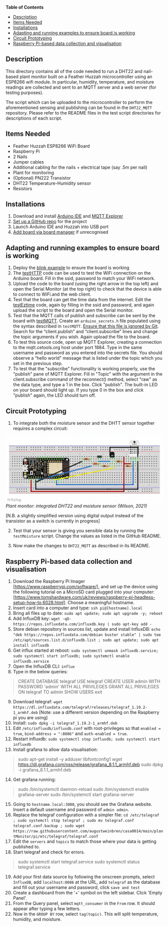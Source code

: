 **Table of Contents**
- [Description <a name="description"></a>](#description-)
- [Items Needed <a name="itemsNeeded"></a>](#items-needed-)
- [Installations <a name="installation"></a>](#installations-)
- [Adapting and running examples to ensure board is working <a name="tDDArduino"></a>](#adapting-and-running-examples-to-ensure-board-is-working-)
- [Circuit Prototyping <a name="circuitry"></a>](#circuit-prototyping-)
- [Raspberry Pi-based data collection and visualisation <a name = "rpi"></a>](#raspberry-pi-based-data-collection-and-visualisation-)

## Description <a name="description"></a>
This directory contains all of the code needed to run a DHT22 and nail-based plant monitor built on a Feather Huzzah microcontroller using an ESP8266 wifi module.
In particular, humidity, temperature, and moisture readings are collected and sent to an MQTT server and a web server (for testing purposes).

The script which can be uploaded to the microcontroller to perform the aforementioned sensing and publishing can be found in the `DHT22_MQTT` repository. Please refer to the README files in the test script directories for descriptions of each script.

## Items Needed <a name="itemsNeeded"></a>
- Feather Huzzah ESP8266 WiFi Board
- Raspberry Pi
- 2 Nails
- Jumper cables
- Additional cabling for the nails + electrical tape (say .5m per nail)
- Plant for monitoring
- (Optional) PN222 Transistor
- DHT22 Temperature-Humidity sensor
- Resistors

## Installations <a name="installation"></a>
1.	Download and install [Arduino IDE](https://www.arduino.cc/en/software) and [MQTT Explorer](https://github.com/thomasnordquist/MQTT-Explorer/releases)
2.	[Set up a GitHub repo](https://docs.github.com/en/get-started/quickstart/create-a-repo) for the project
3.	Launch Arduino IDE and Huzzah into USB port
4.	[Add board via board manager](https://learn.adafruit.com/adafruit-feather-huzzah-esp8266/using-arduino-ide) if unrecognised



## Adapting and running examples to ensure board is working <a name="tDDArduino"></a>
1.	Deploy the [blink example](https://www.arduino.cc/en/Tutorial/BuiltInExamples/Blink) to ensure the board is working
2.	The [testHTTP](https://github.com/augustweinbren/casa0014/tree/main/plantMonitor/testHTTP) code can be used to test the WiFi connection on the Arduino board. Fill in the ssid, password to match your WiFi network. 
3.	Upload the code to the board (using the right arrow in the top left) and open the Serial Monitor (at the top right) to check that the device is able to connect to WiFi.and the web client.
4.	Test that the board can get the time data from the internet. Edit the [testEztime](https://github.com/augustweinbren/casa0014/tree/main/plantMonitor/testEZtime) code, again by filling in the ssid and password, and again upload the script to the board and open the Serial monitor.
5.	Test that the MQTT calls of publish and subscribe can be sent by the board with [testMQTT](https://github.com/augustweinbren/casa0014/tree/main/plantMonitor/testMQTT). Create an `arduino_secrets.h` file populated using the syntax described in `testMQTT`. [Ensure that this file is ignored by Git](https://docs.github.com/en/get-started/getting-started-with-git/ignoring-files). Search for the “client.publish” and “client.subscribe” lines and change the topic arguments if you wish. Again upload the file to the board.
6.	To test this source code, open up MQTT Explorer, creating a connection to the mqtt.cetools.org host under port 1884. Type in the same username and password as you entered into the secrets file. You should observe a “hello world” message that is listed under the topic which you set in the previous step.
7. To test that the "subscribe" functionality is working properly, use the "publish" pane of MQTT Explorer. Fill in "Topic" with the argument in the client.subscribe command of the reconnect() method, select "raw" as the data type, and type a 1 in the box. Click "publish". The built-in LED on your board should light up. If you type 0 in the box and click "publish" again, the LED should turn off.
## Circuit Prototyping <a name="circuitry"></a>
1. To integrate both the moisture sensor and the DHTT sensor together requires a complex circuit:
<p>
  <img alt="Moisture sensor circuit powered by digital pin" src="./img/finalDesign.png">
    <em>Plant monitor: integrated DHT22 and moisture sensor (Wilson, 2021)</em>
</p>

[N.B. a slightly simplified version using digital output instead of the transistor as a switch is currently in progress]

2. Test that your sensor is giving you sensible data by running the `testMoisture` script. Change the values as listed in the GitHub README.

3. Now make the changes to `DHT22_MQTT` as described in its README.

## Raspberry Pi-based data collection and visualisation <a name = "rpi"></a>

1. Download the Raspberry Pi Imager [https://www.raspberrypi.com/software/], and set up the device using the following tutorial on a MicroSD card plugged into your computer: [https://www.tomshardware.com/uk/reviews/raspberry-pi-headless-setup-how-to,6028.html]. Choose a meaningful hostname.
2. Insert card into a computer and type: `ssh pi@[hostname].local`
3. Bring all files up to date: `sudo apt update; sudo apt upgrade -y; reboot`
4. Add InfluxDB key: `wget -qO- https://repos.influxdata.com/influxdb.key | sudo apt-key add -`
5. Store debian repository in sources list, update and install InfluxDB: `echo "deb https://repos.influxdata.com/debian buster stable" | sudo tee /etc/apt/sources.list.d/influxdb.list ; sudo apt update; sudo apt install influxdb`
6. Get influx started at reboot: `sudo systemctl unmask influxdb.service; sudo systemctl start influxdb; sudo systemctl enable influxdb.service`
7. Open the InfluxDB CLI: `influx`
8. Type in the below queries:
> CREATE DATABASE telegraf
> USE telegraf
> CREATE USER admin WITH PASSWORD 'admin' WITH ALL PRIVILEGES
> GRANT ALL PRIVILEGES ON telegraf TO admin
> SHOW USERS
> exit
9. Download telegraf: `wget https://dl.influxdata.com/telegraf/releases/telegraf_1.19.2-1_armhf.deb` [Note: use a different version depending on the Raspberry pi you are using]
10. Install: `sudo dpkg -i telegraf_1.19.2-1_armhf.deb`
11. Edit `/etc/influxdb/influxdb.conf` with root-privileges so that `enabled = true`, `bind-address = ":8086"` and `auth-enabled = true`.
12. Restart influxdb: 
`sudo systemctl stop influxdb;
sudo systemctl start influxdb`
13. Install grafana to allow data visualisation: 
>sudo apt-get install -y adduser libfontconfig1
wget https://dl.grafana.com/oss/release/grafana_8.1.1_armhf.deb
sudo dpkg -i grafana_8.1.1_armhf.deb
14. Get grafana running:
>sudo /bin/systemctl daemon-reload
sudo /bin/systemctl enable grafana-server
sudo /bin/systemctl start grafana-server
15. Going to `hostname.local:3000`, you should see the Grafana website. Insert a default username and password of `admin admin`.
16. Replace the telegraf configuration with a simpler file: `cd /etc/telegraf ; sudo systemctl stop telegraf ; sudo mv telegraf.conf telegraf.conf.backup ; sudo wget https://raw.githubusercontent.com/augustweinbren/casa0014/main/plantMonitor/pi/etc/telegraf/telegraf.conf`
17. Edit the `servers` and `topics` to match those where your data is getting published to.
18. Start telegraf and check for errors. 
> sudo systemctl start telegraf.service
sudo systemctl status telegraf.service
19. Add your first data source by following the onscreen prompts, select `InfluxDB`, add `localhost:8086` at the URL, add `telegraf` as the database and fill out your username and password, click `save and test`
20. Create a dashboard from the '+' symbol on the left sidebar. Click 'Empty Panel'.
21. From the Query panel, select `mqtt_consumer` in the `From` row. It should appear after typing a few letters.
22. Now in the `GROUP BY` row, select `tag(topic)`. This will split temperature, humidity, and moisture.
